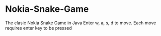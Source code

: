 # Nokia-Snake-Game
The clasic Nokia Snake Game in Java
Enter w, a, s, d to move.
Each move requires enter key to be pressed
